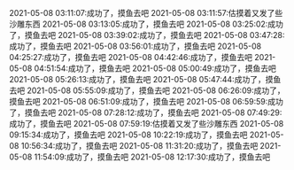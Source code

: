 2021-05-08 03:11:07:成功了，摸鱼去吧
2021-05-08 03:11:57:估摸着又发了些沙雕东西
2021-05-08 03:13:05:成功了，摸鱼去吧
2021-05-08 03:25:02:成功了，摸鱼去吧
2021-05-08 03:39:02:成功了，摸鱼去吧
2021-05-08 03:47:28:成功了，摸鱼去吧
2021-05-08 03:56:01:成功了，摸鱼去吧
2021-05-08 04:25:27:成功了，摸鱼去吧
2021-05-08 04:42:46:成功了，摸鱼去吧
2021-05-08 04:51:54:成功了，摸鱼去吧
2021-05-08 05:00:49:成功了，摸鱼去吧
2021-05-08 05:26:13:成功了，摸鱼去吧
2021-05-08 05:47:44:成功了，摸鱼去吧
2021-05-08 05:55:09:成功了，摸鱼去吧
2021-05-08 06:26:09:成功了，摸鱼去吧
2021-05-08 06:51:09:成功了，摸鱼去吧
2021-05-08 06:59:59:成功了，摸鱼去吧
2021-05-08 07:28:12:成功了，摸鱼去吧
2021-05-08 07:49:29:成功了，摸鱼去吧
2021-05-08 07:59:19:估摸着又发了些沙雕东西
2021-05-08 09:15:34:成功了，摸鱼去吧
2021-05-08 10:22:19:成功了，摸鱼去吧
2021-05-08 10:56:34:成功了，摸鱼去吧
2021-05-08 11:31:20:成功了，摸鱼去吧
2021-05-08 11:54:09:成功了，摸鱼去吧
2021-05-08 12:17:30:成功了，摸鱼去吧
